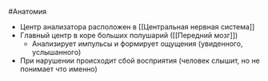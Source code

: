 #Анатомия 
- Центр анализатора расположен в [[Центральная нервная система]]
- Главный центр в коре больших полушарий ([[Передний мозг]])
 	- Анализирует импульсы и формирует ощущения (увиденного, услышанного)
- При нарушении происходит сбой восприятия (человек слышит, но не понимает что именно)